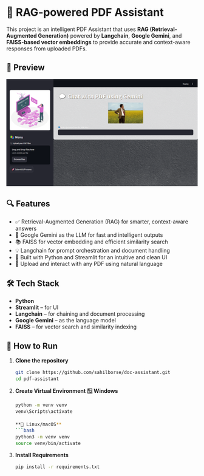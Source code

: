 # 🧠 RAG-powered PDF Assistant

This project is an intelligent PDF Assistant that uses **RAG (Retrieval-Augmented Generation)** powered by **Langchain**, **Google Gemini**, and **FAISS-based vector embeddings** to provide accurate and context-aware responses from uploaded PDFs.

## 📸 Preview

![PDF Assistant UI](images/preview.png)



## 🔍 Features

- ✅ Retrieval-Augmented Generation (RAG) for smarter, context-aware answers
- 🧠 Google Gemini as the LLM for fast and intelligent outputs
- 📚 FAISS for vector embedding and efficient similarity search
- 💡 Langchain for prompt orchestration and document handling
- 🎨 Built with Python and Streamlit for an intuitive and clean UI
- 📄 Upload and interact with any PDF using natural language

## 🛠️ Tech Stack

- **Python**
- **Streamlit** – for UI
- **Langchain** – for chaining and document processing
- **Google Gemini** – as the language model
- **FAISS** – for vector search and similarity indexing

## 🚀 How to Run

1. **Clone the repository**
   ```bash
   git clone https://github.com/sahilborse/doc-assistant.git
   cd pdf-assistant


2. **Create Virtual Environment**
   **🪟 Windows**
   ```bash
   python -m venv venv
   venv\Scripts\activate

   **🐧 Linux/macOS**
   ```bash
   python3 -m venv venv
   source venv/bin/activate


3. **Install Requirements**
   ```bash
   pip install -r requirements.txt
